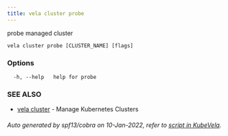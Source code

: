 ```yaml
---
title: vela cluster probe
---
```


probe managed cluster

```
vela cluster probe [CLUSTER_NAME] [flags]
```

### Options

```
  -h, --help   help for probe
```

### SEE ALSO

* [vela cluster](vela_cluster)	 - Manage Kubernetes Clusters

###### Auto generated by spf13/cobra on 10-Jan-2022, refer to [script in KubeVela](https://github.com/oam-dev/kubevela/tree/master/hack/docgen).
